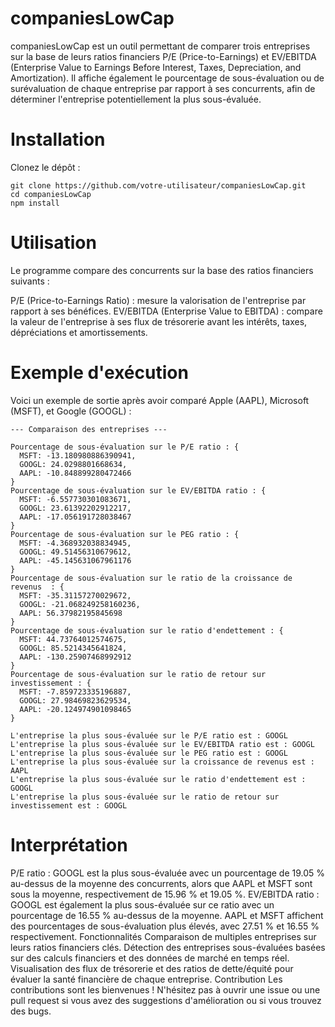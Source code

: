 ﻿# companiesLowCap
companiesLowCap est un outil permettant de comparer trois entreprises sur la base de leurs ratios financiers P/E (Price-to-Earnings) et EV/EBITDA (Enterprise Value to Earnings Before Interest, Taxes, Depreciation, and Amortization). Il affiche également le pourcentage de sous-évaluation ou de surévaluation de chaque entreprise par rapport à ses concurrents, afin de déterminer l'entreprise potentiellement la plus sous-évaluée.

# Installation
Clonez le dépôt :

``` 
git clone https://github.com/votre-utilisateur/companiesLowCap.git
cd companiesLowCap
npm install
```

# Utilisation
Le programme compare des concurrents sur la base des ratios financiers suivants :

P/E (Price-to-Earnings Ratio) : mesure la valorisation de l'entreprise par rapport à ses bénéfices.
EV/EBITDA (Enterprise Value to EBITDA) : compare la valeur de l'entreprise à ses flux de trésorerie avant les intérêts, taxes, dépréciations et amortissements.

# Exemple d'exécution
Voici un exemple de sortie après avoir comparé Apple (AAPL), Microsoft (MSFT), et Google (GOOGL) :

```
--- Comparaison des entreprises ---

Pourcentage de sous-évaluation sur le P/E ratio : {
  MSFT: -13.180980886390941,
  GOOGL: 24.0298801668634,
  AAPL: -10.848899280472466
}
Pourcentage de sous-évaluation sur le EV/EBITDA ratio : {
  MSFT: -6.557730301083671,
  GOOGL: 23.61392202912217,
  AAPL: -17.056191728038467
}
Pourcentage de sous-évaluation sur le PEG ratio : {
  MSFT: -4.368932038834945,
  GOOGL: 49.51456310679612,
  AAPL: -45.145631067961176
}
Pourcentage de sous-évaluation sur le ratio de la croissance de revenus  : {
  MSFT: -35.31157270029672,
  GOOGL: -21.068249258160236,
  AAPL: 56.37982195845698
}
Pourcentage de sous-évaluation sur le ratio d'endettement : {
  MSFT: 44.73764012574675,
  GOOGL: 85.5214345641824,
  AAPL: -130.25907468992912
}
Pourcentage de sous-évaluation sur le ratio de retour sur investissement : {
  MSFT: -7.859723335196887,
  GOOGL: 27.98469823629534,
  AAPL: -20.124974901098465
}

L'entreprise la plus sous-évaluée sur le P/E ratio est : GOOGL
L'entreprise la plus sous-évaluée sur le EV/EBITDA ratio est : GOOGL
L'entreprise la plus sous-évaluée sur le PEG ratio est : GOOGL
L'entreprise la plus sous-évaluée sur la croissance de revenus est : AAPL
L'entreprise la plus sous-évaluée sur le ratio d'endettement est : GOOGL
L'entreprise la plus sous-évaluée sur le ratio de retour sur investissement est : GOOGL
```

# Interprétation
P/E ratio : GOOGL est la plus sous-évaluée avec un pourcentage de 19.05 % au-dessus de la moyenne des concurrents, alors que AAPL et MSFT sont sous la moyenne, respectivement de 15.96 % et 19.05 %.
EV/EBITDA ratio : GOOGL est également la plus sous-évaluée sur ce ratio avec un pourcentage de 16.55 % au-dessus de la moyenne. AAPL et MSFT affichent des pourcentages de sous-évaluation plus élevés, avec 27.51 % et 16.55 % respectivement.
Fonctionnalités
Comparaison de multiples entreprises sur leurs ratios financiers clés.
Détection des entreprises sous-évaluées basées sur des calculs financiers et des données de marché en temps réel.
Visualisation des flux de trésorerie et des ratios de dette/équité pour évaluer la santé financière de chaque entreprise.
Contribution
Les contributions sont les bienvenues ! N'hésitez pas à ouvrir une issue ou une pull request si vous avez des suggestions d'amélioration ou si vous trouvez des bugs.